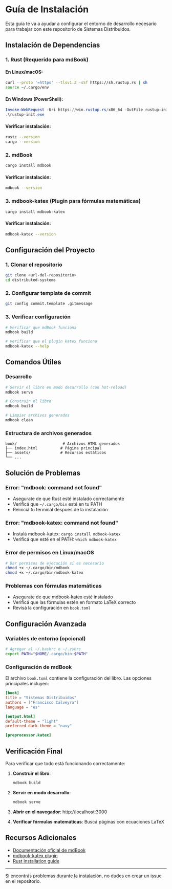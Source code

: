 # Guía de Instalación

Esta guía te va a ayudar a configurar el entorno de desarrollo necesario para trabajar con este repositorio de Sistemas Distribuidos.

## Instalación de Dependencias

### 1. Rust (Requerido para mdBook)

#### En Linux/macOS:
```bash
curl --proto '=https' --tlsv1.2 -sSf https://sh.rustup.rs | sh
source ~/.cargo/env
```

#### En Windows (PowerShell):
```powershell
Invoke-WebRequest -Uri https://win.rustup.rs/x86_64 -OutFile rustup-init.exe
.\rustup-init.exe
```

#### Verificar instalación:
```bash
rustc --version
cargo --version
```

### 2. mdBook

```bash
cargo install mdbook
```

#### Verificar instalación:
```bash
mdbook --version
```

### 3. mdbook-katex (Plugin para fórmulas matemáticas)

```bash
cargo install mdbook-katex
```

#### Verificar instalación:
```bash
mdbook-katex --version
```

## Configuración del Proyecto

### 1. Clonar el repositorio
```bash
git clone <url-del-repositorio>
cd distributed-systems
```

### 2. Configurar template de commit
```bash
git config commit.template .gitmessage
```

### 3. Verificar configuración
```bash
# Verificar que mdBook funciona
mdbook build

# Verificar que el plugin katex funciona
mdbook-katex --help
```

## Comandos Útiles

### Desarrollo
```bash
# Servir el libro en modo desarrollo (con hot-reload)
mdbook serve

# Construir el libro
mdbook build

# Limpiar archivos generados
mdbook clean
```

### Estructura de archivos generados
```
book/                    # Archivos HTML generados
├── index.html          # Página principal
├── assets/             # Recursos estáticos
└── ...
```

## Solución de Problemas

### Error: "mdbook: command not found"
- Asegurate de que Rust esté instalado correctamente
- Verificá que `~/.cargo/bin` esté en tu PATH
- Reiniciá tu terminal después de la instalación

### Error: "mdbook-katex: command not found"
- Instalá mdbook-katex: `cargo install mdbook-katex`
- Verificá que esté en el PATH: `which mdbook-katex`

### Error de permisos en Linux/macOS
```bash
# Dar permisos de ejecución si es necesario
chmod +x ~/.cargo/bin/mdbook
chmod +x ~/.cargo/bin/mdbook-katex
```

### Problemas con fórmulas matemáticas
- Asegurate de que mdbook-katex esté instalado
- Verificá que las fórmulas estén en formato LaTeX correcto
- Revisá la configuración en `book.toml`

## Configuración Avanzada

### Variables de entorno (opcional)
```bash
# Agregar al ~/.bashrc o ~/.zshrc
export PATH="$HOME/.cargo/bin:$PATH"
```

### Configuración de mdBook
El archivo `book.toml` contiene la configuración del libro. Las opciones principales incluyen:

```toml
[book]
title = "Sistemas Distribuidos"
authors = ["Francisco Calveyra"]
language = "es"

[output.html]
default-theme = "light"
preferred-dark-theme = "navy"

[preprocessor.katex]
```

## Verificación Final

Para verificar que todo está funcionando correctamente:

1. **Construir el libro**:
   ```bash
   mdbook build
   ```

2. **Servir en modo desarrollo**:
   ```bash
   mdbook serve
   ```

3. **Abrir en el navegador**: http://localhost:3000

4. **Verificar fórmulas matemáticas**: Buscá páginas con ecuaciones LaTeX

## Recursos Adicionales

- [Documentación oficial de mdBook](https://rust-lang.github.io/mdBook/)
- [mdbook-katex plugin](https://github.com/lzanini/mdbook-katex)
- [Rust installation guide](https://doc.rust-lang.org/book/ch01-01-installation.html)

---

Si encontrás problemas durante la instalación, no dudes en crear un issue en el repositorio.
